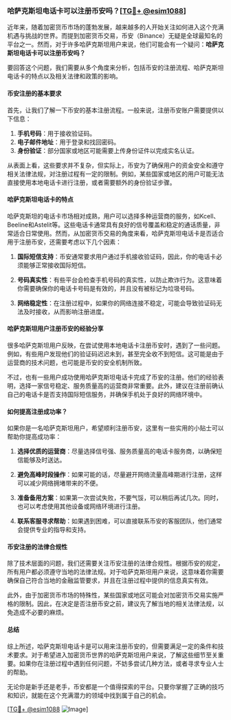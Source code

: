 ### 哈萨克斯坦电话卡可以注册币安吗？[[TG💪+ @esim1088](https://t.me/s/esim1088)]

近年来，随着加密货币市场的蓬勃发展，越来越多的人开始关注如何进入这个充满机遇与挑战的世界。而提到加密货币交易，币安（Binance）无疑是全球最知名的平台之一。然而，对于许多哈萨克斯坦用户来说，他们可能会有一个疑问：**哈萨克斯坦电话卡可以注册币安吗？**

要回答这个问题，我们需要从多个角度来分析，包括币安的注册流程、哈萨克斯坦电话卡的特点以及相关法律和政策的影响。

#### 币安注册的基本要求

首先，让我们了解一下币安的基本注册流程。一般来说，注册币安账户需要提供以下信息：

1. **手机号码**：用于接收验证码。
2. **电子邮件地址**：用于登录和找回密码。
3. **身份验证**：部分国家或地区可能需要上传身份证件以完成实名认证。

从表面上看，这些要求并不复杂，但实际上，币安为了确保用户的资金安全和遵守相关法律法规，对注册过程有一定的限制。例如，某些国家或地区的用户可能无法直接使用本地电话卡进行注册，或者需要额外的身份验证步骤。

#### 哈萨克斯坦电话卡的特点

哈萨克斯坦的电话卡市场相对成熟，用户可以选择多种运营商的服务，如Kcell、Beeline和Astelit等。这些电话卡通常具有良好的信号覆盖和稳定的通话质量，非常适合日常使用。然而，从加密货币交易的角度来看，哈萨克斯坦电话卡是否适合用于注册币安，还需要考虑以下几个因素：

1. **国际短信支持**：币安通常要求用户通过手机接收验证码，因此，你的电话卡必须能够正常接收国际短信。
   
2. **号码真实性**：有些平台会检查手机号码的真实性，以防止欺诈行为。这意味着你需要确保你的电话卡号码是有效的，并且没有被标记为垃圾号码。

3. **网络稳定性**：在注册过程中，如果你的网络连接不稳定，可能会导致验证码无法及时接收，从而影响注册进度。

#### 哈萨克斯坦用户注册币安的经验分享

很多哈萨克斯坦用户反映，在尝试使用本地电话卡注册币安时，遇到了一些问题。例如，有些用户发现他们的验证码迟迟未到，甚至完全收不到短信。这可能是由于运营商的技术问题，也可能是币安的安全机制所致。

不过，也有一些用户成功使用哈萨克斯坦电话卡完成了币安的注册。他们的经验表明，选择一家信号稳定、服务质量高的运营商非常重要。此外，建议在注册前确认自己的电话卡是否支持国际短信服务，并确保手机处于良好的网络环境中。

#### 如何提高注册成功率？

如果你是一名哈萨克斯坦用户，希望顺利注册币安，这里有一些实用的小贴士可以帮助你提高成功率：

1. **选择优质的运营商**：尽量选择信号强、服务质量高的电话卡服务商，以确保短信能够及时送达。

2. **避免高峰时段操作**：如果可能的话，尽量避开网络流量高峰期进行注册，这样可以减少网络拥堵带来的不便。

3. **准备备用方案**：如果第一次尝试失败，不要气馁，可以稍后再试几次。同时，也可以考虑使用其他设备或网络环境进行注册。

4. **联系客服寻求帮助**：如果遇到困难，可以直接联系币安的客服团队，他们通常会提供专业的指导和支持。

#### 币安注册的法律合规性

除了技术层面的问题，我们还需要关注币安注册的法律合规性。根据币安的规定，所有用户都必须遵守当地的法律法规。对于哈萨克斯坦用户来说，这意味着你需要确保自己符合当地的金融监管要求，并且在注册过程中提供的信息真实有效。

此外，由于加密货币市场的特殊性，某些国家或地区可能会对加密货币交易实施严格的限制。因此，在决定是否注册币安之前，建议先了解当地的相关法律法规，以免造成不必要的麻烦。

#### 总结

综上所述，哈萨克斯坦电话卡是可以用来注册币安的，但需要满足一定的条件和技术要求。对于希望进入加密货币世界的哈萨克斯坦用户来说，了解这些细节至关重要。如果你在注册过程中遇到任何问题，不妨多尝试几种方法，或者寻求专业人士的帮助。

无论你是新手还是老手，币安都是一个值得探索的平台。只要你掌握了正确的技巧和知识，就能在这个充满潜力的领域中找到属于自己的机会。

[[TG💪+ @esim1088](https://t.me/s/esim1088) ![Image](https://i.postimg.cc/4NQfJmqS/Snipaste-2025-05-13-00-14-12.png)]